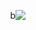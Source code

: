 <html lang="fa" dir="rtl"></html>

![b](https://github.com/Mahmoud-Sj/Mahmoud-Sj/assets/165766357/5d87d4bb-c06c-4c1b-9575-a36e30dcac59)

